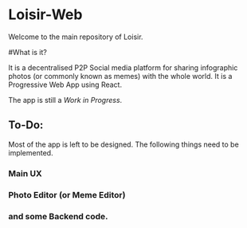 # Loisir-Web

Welcome to the main repository of Loisir.

#What is it?

It is a decentralised P2P Social media platform for sharing infographic photos (or commonly known as memes) with the whole world. It is a Progressive Web App using React.

The app is still a *Work in Progress*.

## To-Do:

Most of the app is left to be designed. The following things need to be implemented.

### Main UX 
### Photo Editor (or Meme Editor)
### and some Backend code.

